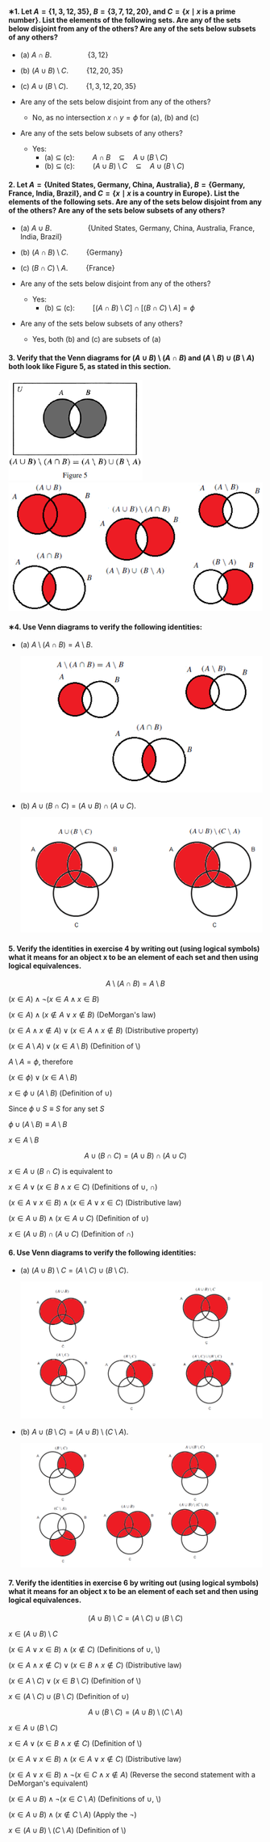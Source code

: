 #### ∗1. Let $A = \{1, 3, 12, 35\}$, $B = \{3, 7, 12, 20\}$, and $C = \{x \mid x \text{ is a prime number}\}$. List the elements of the following sets. Are any of the sets below disjoint from any of the others? Are any of the sets below subsets of any others?

- (a) $A \cap B$. $\medspace \qquad \qquad\{3, 12\}$
- (b) $(A \cup B) \setminus C$. $\qquad \{12,20,35\}$
- (c) $A \cup (B \setminus C)$. $\qquad \{1,3,12,20,35\}$

- Are any of the sets below disjoint from any of the others?
  - No, as no intersection $x\cap y=\phi$ for (a), (b) and (c)
- Are any of the sets below subsets of any others?
  - Yes:
    - (a) $\subseteq$ (c): $\qquad A \cap B \quad \subseteq \quad A \cup (B \setminus C)$
    - (b) $\subseteq$ (c): $\qquad (A \cup B) \setminus C \quad \subseteq \quad A \cup (B \setminus C)$

#### 2. Let $A = \{\text{United States, Germany, China, Australia}\}$, $B = \{\text{Germany, France, India, Brazil}\}$, and $C = \{x \mid x\text{ is a country in Europe}\}$. List the elements of the following sets. Are any of the sets below disjoint from any of the others? Are any of the sets below subsets of any others?

- (a) $A \cup B$. $\medspace \qquad \qquad\{\text{United States, Germany, China, Australia, France, India, Brazil}\}$
- (b) $(A \cap B) \setminus C$. $\qquad \{\text{Germany}\}$
- (c) $(B \cap C) \setminus A$. $\qquad\{\text{France}\}$

- Are any of the sets below disjoint from any of the others?
  - Yes:
    - (b) $\subseteq$ (c): $\qquad \Big[(A \cap B) \setminus C\Big] \cap \Big[(B \cap C) \setminus A\Big]=\phi$
- Are any of the sets below subsets of any others?
  - Yes, both (b) and (c) are subsets of (a)

#### 3. Verify that the Venn diagrams for $(A \cup B) \setminus (A \cap B)$ and $(A \setminus B) \cup (B \setminus A)$ both look like Figure 5, as stated in this section.

<img src="img/1.4_figure_5.png" title="Section 1.4, Figure 5">
<img src="img/1.4_exercise_3.png" title="Exercise 1.4-3">

#### ∗4. Use Venn diagrams to verify the following identities:

- (a) $A \setminus (A \cap B) = A \setminus B$.

    <img src="img/1.4_exercise_4-a.png" title="Exercise 1.4-4a">

- (b) $A \cup (B \cap C) = (A \cup B) \cap (A \cup C)$.

    <img src="img/1.4_exercise_4-b.png" title="Exercise 1.4-4b">

#### 5. Verify the identities in exercise 4 by writing out (using logical symbols) what it means for an object x to be an element of each set and then using logical equivalences.

$$A \setminus (A \cap B) = A \setminus B$$

$\Big(x \in A \Big)\land \neg\Big(x \in A \land x \in B\Big)$

$\Big(x \in A\Big) \land \Big(x \notin A \lor x \notin B\Big)$ (DeMorgan's law)

$\Big(x \in A \land x \notin A\Big) \lor \Big(x \in A \land x \notin B\Big)$ (Distributive property)

$\Big(x \in A \setminus A\Big) \lor \Big(x \in A \setminus B\Big)$ (Definition of $\setminus$)

$A\setminus A = \phi$, therefore

$\Big(x \in \phi\Big) \lor \Big( x \in A \setminus B\Big)$

$x \in \phi \cup \Big(A \setminus B\Big)$ (Definition of $\cup$)

Since $\phi \cup S \equiv S$ for any set $S$

$\phi \cup \Big(A \setminus B\Big)\equiv A \setminus B$

$x \in A \setminus B$

$$A \cup (B \cap C) = (A \cup B) \cap (A \cup C)$$

$x \in A \cup (B \cap C)$ is equivalent to

$x \in A \lor (x \in B \land x \in C)$ (Definitions of $\cup$, $\cap$)

$\Big(x \in A \lor x \in B\Big)\land \Big(x \in A \lor x \in C\Big)$ (Distributive law)

$\Big(x \in A \cup  B\Big)\land \Big(x \in A \cup C\Big)$ (Definition of $\cup$)

$x \in \Big(A \cup  B\Big)\cap \Big(A \cup C\Big)$ (Definition of $\cap$)

#### 6. Use Venn diagrams to verify the following identities:

- (a) $(A \cup B) \setminus C = (A \setminus C) \cup (B \setminus C)$.

    <img src="img/1.4_exercise_6-a.png" title="Exercise 1.4-6a">

- (b) $A \cup (B \setminus C) = (A \cup B) \setminus (C \setminus A)$.

    <img src="img/1.4_exercise_6-b.png" title="Exercise 1.4-6b">

#### 7. Verify the identities in exercise 6 by writing out (using logical symbols) what it means for an object x to be an element of each set and then using logical equivalences.

$$(A \cup B) \setminus C = (A \setminus C) \cup (B \setminus C)$$

$x \in (A \cup B) \setminus C$

$\Big(x \in A \lor x \in B\Big) \land \Big(x \notin C\Big)$ (Definitions of $\cup$, $\setminus$)

$\Big(x\in A\land x \notin C\Big) \lor \Big(x\in B\land x \notin C\Big)$ (Distributive law)

$\Big(x\in A\setminus C\Big) \lor \Big(x\in B\setminus  C\Big)$ (Definition of $\setminus$)

$x \in \Big(A\setminus C\Big) \cup \Big(B\setminus  C\Big)$ (Definition of $\cup$)

$$A \cup (B \setminus C) = (A \cup B) \setminus (C \setminus A)$$

$x \in A \cup (B \setminus C)$

$x \in A \lor (x \in B \land x \notin C)$ (Definition of $\setminus$)

$\Big(x \in A \lor x \in B\Big) \land \Big(x \in A \lor x \notin C\Big)$ (Distributive law)

$\Big(x \in A \lor x \in B\Big) \land \neg\Big(x \in C \land x \notin A\Big)$ (Reverse the second statement with a DeMorgan's equivalent)

$\Big(x \in A \cup  B\Big) \land \neg\Big(x \in C \setminus A\Big)$ (Definitions of $\cup$, $\setminus$)

$\Big(x \in A \cup  B\Big) \land \Big(x \notin C \setminus A\Big)$ (Apply the $\neg$)

$x \in \Big(A \cup  B\Big) \setminus \Big( C \setminus A\Big)$ (Definition of $\setminus$)
